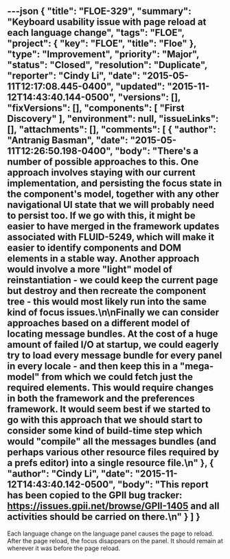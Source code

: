 ---json
{
  "title": "FLOE-329",
  "summary": "Keyboard usability issue with page reload at each language change",
  "tags": "FLOE",
  "project": {
    "key": "FLOE",
    "title": "Floe"
  },
  "type": "Improvement",
  "priority": "Major",
  "status": "Closed",
  "resolution": "Duplicate",
  "reporter": "Cindy Li",
  "date": "2015-05-11T12:17:08.445-0400",
  "updated": "2015-11-12T14:43:40.144-0500",
  "versions": [],
  "fixVersions": [],
  "components": [
    "First Discovery"
  ],
  "environment": null,
  "issueLinks": [],
  "attachments": [],
  "comments": [
    {
      "author": "Antranig Basman",
      "date": "2015-05-11T12:26:50.198-0400",
      "body": "There's a number of possible approaches to this. One approach involves staying with our current implementation, and persisting the focus state in the component's model, together with any other navigational UI state that we will probably need to persist too. If we go with this, it might be easier to have merged in the framework updates associated with FLUID-5249, which will make it easier to identify components and DOM elements in a stable way. Another approach would involve a more \"light\" model of reinstantiation - we could keep the current page but destroy and then recreate the component tree - this would most likely run into the same kind of focus issues.\n\nFinally we can consider approaches based on a different model of locating message bundles. At the cost of a huge amount of failed I/O at startup, we could eagerly try to load every message bundle for every panel in every locale - and then keep this in a \"mega-model\" from which we could fetch just the required elements. This would require changes in both the framework and the preferences framework. It would seem best if we started to go with this approach that we should start to consider some kind of build-time step which would \"compile\" all the messages bundles (and perhaps various other resource files required by a prefs editor) into a single resource file.\n"
    },
    {
      "author": "Cindy Li",
      "date": "2015-11-12T14:43:40.142-0500",
      "body": "This report has been copied to the GPII bug tracker: <https://issues.gpii.net/browse/GPII-1405> and all activities should be carried on there.\n"
    }
  ]
}
---
Each language change on the language panel causes the page to reload. After the page reload, the focus disappears on the panel. It should remain at wherever it was before the page reload.

        